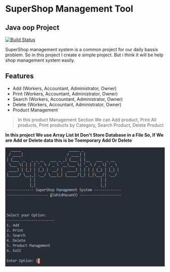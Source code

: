 # SuperShop Management Tool

## Java oop Project

[![Build Status](https://travis-ci.org/joemccann/dillinger.svg?branch=master)](https://www.facebook.com/JahidHasan.CO)

SuperShop management system is a common project for our daily
bassis problem. So in this project I create e simple project. But i think it will be help
shop management system easily.

## Features

- Add (Workers, Accountant, Administrator, Owner)
- Print (Workers, Accountant, Administrator, Owner)
- Search (Workers, Accountant, Administrator, Owner)
- Delete (Workers, Accountant, Administrator, Owner)
- Product Management

> In this product Management Section We can
> Add product,
> Print All products,
> Print products by Category,
> Search Product,
> Delete Product

**In this project We use Array List bt Don't Store Database in a File So, If We are Add or Delete data this is be Toemporary Add Or Delete**

![Lopo](https://github.com/JahidHasanCO/SuperShop_Java-OOP-Project/blob/main/Images/logo.png)
